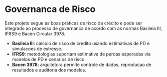 # Governanca de Risco

Este projeto segue as boas práticas de risco de crédito e pode ser integrado ao processo de governanca de acordo com as normas Basileia III, IFRS9 e Bacen Circular 3978.

- **Basileia III**: calculo de risco de credito usando estimativas de PD e simulacoes de estresse.
- **IFRS9**: metodologias suportam estimativa de perdas esperadas via modelos de PD e cenarios de risco.
- **Bacen 3978**: arquitetura permite controle de dados, reproducao de resultados e auditoria dos modelos.
